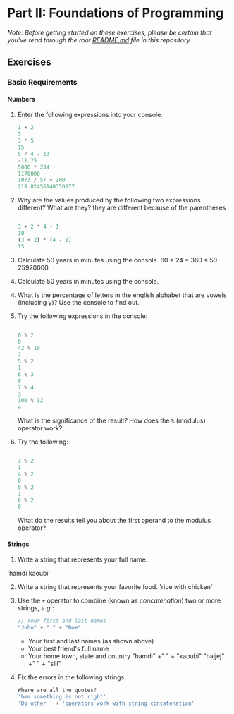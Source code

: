 # Part II: Foundations of Programming

*Note: Before getting started on these exercises, please be certain that you've read through the root [README.md](../README.md) file in this repository.*

## Exercises

### Basic Requirements

#### Numbers

1. Enter the following expressions into your console.

   ```js
   1 + 2
   3
   3 * 5
   15
   5 / 4 - 13
   -11.75
   5000 * 234
   1170000
   1073 / 57 + 200
   218.82456140350877
   ```

2. Why are the values produced by the following two expressions different? What
   are they?
they are different because of the parentheses
   ```js

   3 + 2 * 4 - 1
   10
   (3 + 2) * (4 - 1)
   15
   ```

3. Calculate 50 years in minutes using the console.
60 * 24 * 360 * 50
25920000


3. Calculate 50 years in minutes using the console.
<!-- 26280000 -->

4. What is the percentage of letters in the english alphabet that are vowels (including y)? Use the
   console to find out.

5. Try the following expressions in the console:

   ```js

   6 % 2
   0
   42 % 10
   2
   5 % 2
   1
   6 % 3
   0
   7 % 4
   3
   100 % 12
   4

   ```

   What is the significance of the result? How does the `%` (modulus) operator
   work?

6. Try the following:

   ```js

   3 % 2
   1
   4 % 2
   0
   5 % 2
   1
   6 % 2
   0

   ```

   What do the results tell you about the first operand to the modulus operator?



#### Strings

1. Write a string that represents your full name.

'hamdi kaoubi'

2. Write a string that represents your favorite food.
'rice with chicken'
3. Use the `+` operator to combine (known as *concatenation*) two or more
   strings, *e.g.*:

   ```js
   // Your first and last names
   "John" + " " + "Doe"
   ```

   + Your first and last names (as shown above)
   + Your best friend's full name
   + Your home town, state and country
"hamdi" +" " + "kaoubi"
"hajjej" +" " + "slii"

4. Fix the errors in the following strings:

   ```js
   Where are all the quotes?
   'hmm something is not right'
   'Do other ' + 'operators work with string concatenation'
   ```
